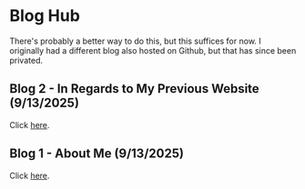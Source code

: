 # Blog Hub

There's probably a better way to do this, but this suffices for now. I originally had a different blog also hosted on Github, but that has since been privated. 

## Blog 2 - In Regards to My Previous Website (9/13/2025)

Click [here](https://shoesareme.github.io/blog/blog2).

## Blog 1 - About Me (9/13/2025)

Click [here](https://shoesareme.github.io/blog/blog1).

